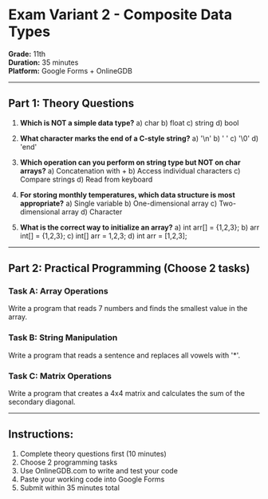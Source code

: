 # Exam Variant 2 - Composite Data Types
**Grade:** 11th  
**Duration:** 35 minutes  
**Platform:** Google Forms + OnlineGDB

---

## Part 1: Theory Questions

1. **Which is NOT a simple data type?**
   a) char
   b) float
   c) string
   d) bool

2. **What character marks the end of a C-style string?**
   a) '\n'
   b) ' '
   c) '\0'
   d) 'end'

3. **Which operation can you perform on string type but NOT on char arrays?**
   a) Concatenation with +
   b) Access individual characters
   c) Compare strings
   d) Read from keyboard

4. **For storing monthly temperatures, which data structure is most appropriate?**
   a) Single variable
   b) One-dimensional array
   c) Two-dimensional array
   d) Character

5. **What is the correct way to initialize an array?**
   a) int arr[] = {1,2,3};
   b) arr int[] = {1,2,3};
   c) int[] arr = 1,2,3;
   d) int arr = [1,2,3];

---

## Part 2: Practical Programming (Choose 2 tasks)

### Task A: Array Operations
Write a program that reads 7 numbers and finds the smallest value in the array.

### Task B: String Manipulation
Write a program that reads a sentence and replaces all vowels with '*'.

### Task C: Matrix Operations
Write a program that creates a 4x4 matrix and calculates the sum of the secondary diagonal.

---

## Instructions:
1. Complete theory questions first (10 minutes)
2. Choose 2 programming tasks
3. Use OnlineGDB.com to write and test your code
4. Paste your working code into Google Forms
5. Submit within 35 minutes total

